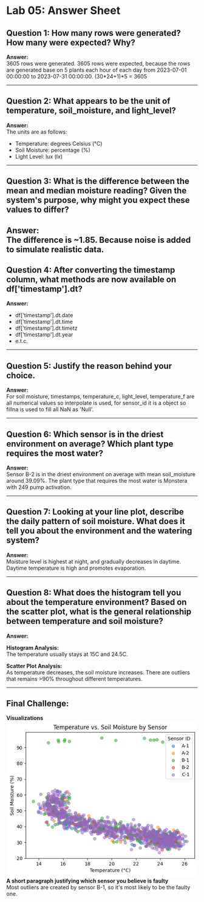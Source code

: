 # Lab 05: Answer Sheet

## Question 1: How many rows were generated? How many were expected? Why?

**Answer:**  
3605 rows were generated. 3605 rows were expected, because the rows are generated base on 5 plants each hour of each day from 2023-07-01 00:00:00 to 2023-07-31 00:00:00. (30*24+1)*5 = 3605

---

## Question 2: What appears to be the unit of temperature, soil_moisture, and light_level?

**Answer:**  
The units are as follows:
- Temperature: degrees Celsius (°C)
- Soil Moisture: percentage (%)
- Light Level: lux (lx)
---

## Question 3: What is the difference between the mean and median moisture reading? Given the system's purpose, why might you expect these values to differ?

**Answer:**  
The difference is ~1.85.
Because noise is added to simulate realistic data.
---

## Question 4: After converting the timestamp column, what methods are now available on df['timestamp'].dt?

**Answer:**  
* df['timestamp'].dt.date
* df['timestamp'].dt.time
* df['timestamp'].dt.timetz
* df['timestamp'].dt.year
* e.t.c.

---

## Question 5: Justify the reason behind your choice.

**Answer:**  
For soil moisture, timestamps, temperature_c, light_level, temperature_f are all numerical values so interpolate is used, for sensor_id it is a object so fillna is used to fill all NaN as 'Null'.

---

## Question 6: Which sensor is in the driest environment on average? Which plant type requires the most water?

**Answer:**  
Sensor B-2 is in the driest environment on average with mean soil_moisture around 39.09%. The plant type that requires the most water is Monstera with 249 pump activation.

---

## Question 7: Looking at your line plot, describe the daily pattern of soil moisture. What does it tell you about the environment and the watering system?

**Answer:**  
Moisture level is highest at night, and gradually decreases in daytime. Daytime temperature is high and promotes evaporation. 

---

## Question 8: What does the histogram tell you about the temperature environment? Based on the scatter plot, what is the general relationship between temperature and soil moisture?

**Answer:**

**Histogram Analysis:**  
The temperature usually stays at 15C and 24.5C.

**Scatter Plot Analysis:**  
As temperature decreases, the soil moisture increases. There are outliers that remains >90% throughout different temperatures.

---

## Final Challenge: 

**Visualizations**
![output.png](output.png)
**A short paragraph justifying which sensor you believe is faulty**  
Most outliers are created by sensor B-1, so it's most likely to be the faulty one.
